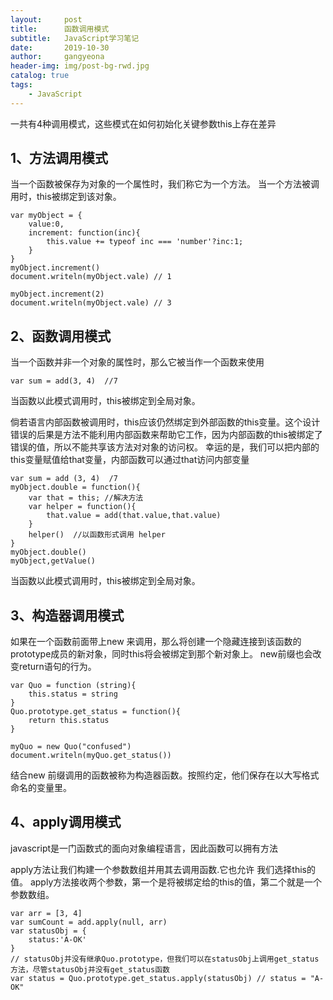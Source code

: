 ```yaml
---
layout:     post
title:      函数调用模式
subtitle:   JavaScript学习笔记
date:       2019-10-30
author:     gangyeona
header-img: img/post-bg-rwd.jpg
catalog: true
tags:
    - JavaScript
---
```


一共有4种调用模式，这些模式在如何初始化关键参数this上存在差异

## 1、方法调用模式

当一个函数被保存为对象的一个属性时，我们称它为一个方法。
当一个方法被调用时，this被绑定到该对象。


```
var myObject = {
    value:0,
    increment: function(inc){
        this.value += typeof inc === 'number'?inc:1;
    }
}
myObject.increment()
document.writeln(myObject.vale) // 1

myObject.increment(2)
document.writeln(myObject.vale) // 3
```




## 2、函数调用模式

当一个函数并非一个对象的属性时，那么它被当作一个函数来使用
```
var sum = add(3, 4)  //7
```


当函数以此模式调用时，this被绑定到全局对象。

倘若语言内部函数被调用时，this应该仍然绑定到外部函数的this变量。这个设计错误的后果是方法不能利用内部函数来帮助它工作，因为内部函数的this被绑定了错误的值，所以不能共享该方法对对象的访问权。
幸运的是，我们可以把内部的this变量赋值给that变量，内部函数可以通过that访问内部变量
```
var sum = add (3, 4)  /7
myObject.double = function(){
    var that = this; //解决方法
    var helper = function(){
        that.value = add(that.value,that.value)
    } 
    helper()  //以函数形式调用 helper
}
myObject.double()
myObject,getValue()
```

当函数以此模式调用时，this被绑定到全局对象。

## 3、构造器调用模式

如果在一个函数前面带上new 来调用，那么将创建一个隐藏连接到该函数的prototype成员的新对象，同时this将会被绑定到那个新对象上。
new前缀也会改变return语句的行为。

```
var Quo = function (string){
    this.status = string
}
Quo.prototype.get_status = function(){
    return this.status
}

myQuo = new Quo("confused")
document.writeln(myQuo.get_status())
```

结合new 前缀调用的函数被称为构造器函数。按照约定，他们保存在以大写格式命名的变量里。

## 4、apply调用模式
javascript是一门函数式的面向对象编程语言，因此函数可以拥有方法

apply方法让我们构建一个参数数组并用其去调用函数.它也允许 我们选择this的值。
apply方法接收两个参数，第一个是将被绑定给的this的值，第二个就是一个参数数组。
```
var arr = [3, 4]
var sumCount = add.apply(null, arr)
var statusObj = {
    status:'A-OK'
}
// statusObj并没有继承Quo.prototype，但我们可以在statusObj上调用get_status方法，尽管statusObj并没有get_status函数
var status = Quo.prototype.get_status.apply(statusObj) // status = "A-OK"
```




